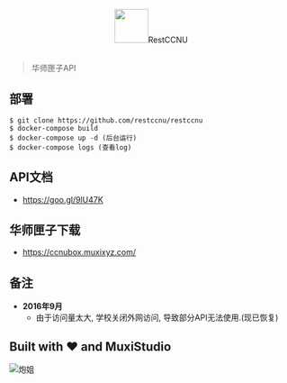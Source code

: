 <p align="center">
  <img src="https://avatars1.githubusercontent.com/u/22377500?v=3&s=200" width="60" />RestCCNU<br><br>
</p>

> 华师匣子API

## 部署

    $ git clone https://github.com/restccnu/restccnu
    $ docker-compose build
    $ docker-compose up -d (后台运行)
    $ docker-compose logs (查看log)

## API文档

+ https://goo.gl/9lU47K

## 华师匣子下载

+ https://ccnubox.muxixyz.com/

## 备注

+ **2016年9月**
    - 由于访问量太大, 学校关闭外网访问, 导致部分API无法使用.(现已恢复)

## Built with ❤️  and MuxiStudio
![炮姐](https://github.com/orgs/restccnu/people/neo1218)

